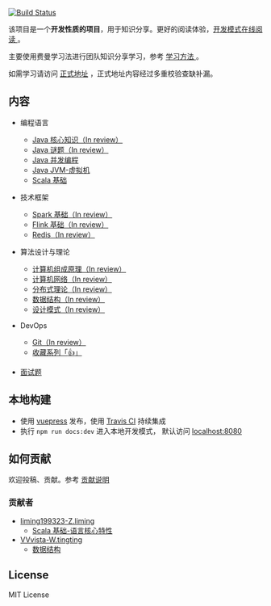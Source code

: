[![Build Status](https://travis-ci.org/GourdErwa/review-notes-dev.svg?branch=master)](https://travis-ci.org/GourdErwa/review-notes-dev)

该项目是一个**开发性质的项目**，用于知识分享。更好的阅读体验，[开发模式在线阅读 ](http://dev.review-notes.top/)。  

主要使用费曼学习法进行团队知识分享学习，参考 [学习方法 ](/about/学习方法.md)。 

如需学习请访问 [正式地址](http://review-notes.top/) ，正式地址内容经过多重校验查缺补漏。

## 内容
- 编程语言
    * [Java 核心知识（In review） ](/language/java-core/)
    * [Java 谜题（In review）](/language/java-puzzle/)
    * [Java 并发编程](/language/java-concurrency/)
    * [Java JVM-虚拟机](/language/java-jvm/)
    * [Scala 基础](/language/scala-basis/)

- 技术框架
    * [Spark 基础（In review） ](/framework/spark-basis/)
    * [Flink 基础（In review） ](/framework/flink-basis/)
    * [Redis（In review） ](/framework/redis/)

- 算法设计与理论
    * [计算机组成原理（In review） ](/algorithm/computer-theory/)
    * [计算机网络（In review） ](/algorithm/network/)
    * [分布式理论（In review） ](/algorithm/distributed-theory/)
    * [数据结构（In review） ](/algorithm/data-structures/)
    * [设计模式（In review） ](/algorithm/design-patterns/)

- DevOps
    * [Git（In review） ](/devops/git/)
    * [收藏系列「:+1:」 ](/devops/dev-tools)

- [面试题](/interview/)

## 本地构建
- 使用 [vuepress](https://vuepress.vuejs.org/) 发布，使用 [Travis CI](https://travis-ci.org/GourdErwa/review-notes-dev) 持续集成
- 执行 `npm run docs:dev` 进入本地开发模式， 默认访问 [localhost:8080](http://localhost:8080/ )

## 如何贡献
欢迎投稿、贡献。参考 [贡献说明 ](/about/贡献说明.md)

### 贡献者
- [liming199323-Z.liming](https://github.com/liming199323)
  * [Scala 基础-语言核心特性 ](/language/scala-basis/)
- [VVvista-W.tingting](https://github.com/VVvista) 
  * [数据结构 ](/algorithm/data-structures/)
## License
MIT License


